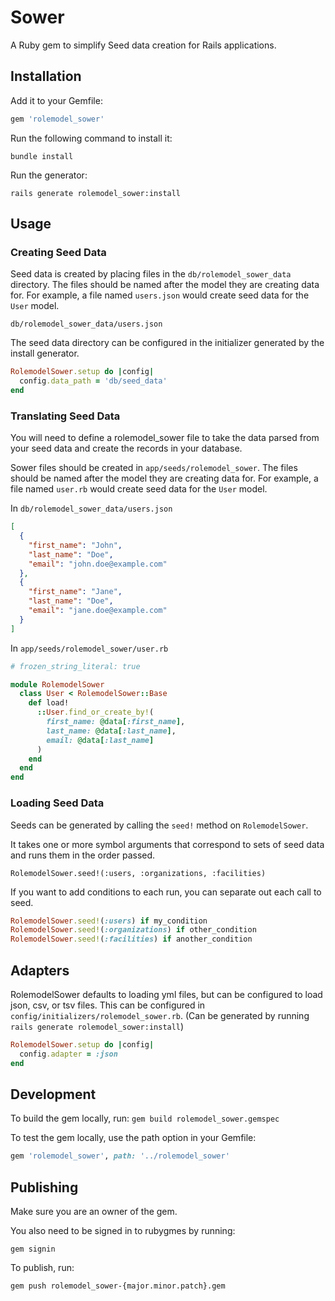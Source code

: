 # Sower

A Ruby gem to simplify Seed data creation for Rails applications.

## Installation

Add it to your Gemfile:

```ruby
gem 'rolemodel_sower'
```

Run the following command to install it:

```console
bundle install
```

Run the generator:

```console
rails generate rolemodel_sower:install
```

## Usage

### Creating Seed Data

Seed data is created by placing files in the `db/rolemodel_sower_data` directory. The files should be named after the model they are creating data for. For example, a file named `users.json` would create seed data for the `User` model.

`db/rolemodel_sower_data/users.json`

The seed data directory can be configured in the initializer generated by the install generator.

```ruby
RolemodelSower.setup do |config|
  config.data_path = 'db/seed_data'
end
```

### Translating Seed Data

You will need to define a rolemodel_sower file to take the data parsed from your seed data and create the records in your database.

Sower files should be created in `app/seeds/rolemodel_sower`. The files should be named after the model they are creating data for. For example, a file named `user.rb` would create seed data for the `User` model.

In `db/rolemodel_sower_data/users.json`
```json
[
  {
    "first_name": "John",
    "last_name": "Doe",
    "email": "john.doe@example.com"
  },
  {
    "first_name": "Jane",
    "last_name": "Doe",
    "email": "jane.doe@example.com"
  }
]
```

In `app/seeds/rolemodel_sower/user.rb`
```ruby
# frozen_string_literal: true

module RolemodelSower
  class User < RolemodelSower::Base
    def load!
      ::User.find_or_create_by!(
        first_name: @data[:first_name],
        last_name: @data[:last_name],
        email: @data[:last_name]
      )
    end
  end
end
```

### Loading Seed Data

Seeds can be generated by calling the `seed!` method on `RolemodelSower`.

It takes one or more symbol arguments that correspond to sets of seed data and runs them in the order passed.

`RolemodelSower.seed!(:users, :organizations, :facilities)`

If you want to add conditions to each run, you can separate out each call to seed.

```ruby
RolemodelSower.seed!(:users) if my_condition
RolemodelSower.seed!(:organizations) if other_condition
RolemodelSower.seed!(:facilities) if another_condition
```

## Adapters

RolemodelSower defaults to loading yml files, but can be configured to load json, csv, or tsv files. This can be configured in `config/initializers/rolemodel_sower.rb`. (Can be generated by running `rails generate rolemodel_sower:install`)

```ruby
RolemodelSower.setup do |config|
  config.adapter = :json
end
```

## Development

To build the gem locally, run: `gem build rolemodel_sower.gemspec`

To test the gem locally, use the path option in your Gemfile:

```ruby
gem 'rolemodel_sower', path: '../rolemodel_sower'
```

## Publishing

Make sure you are an owner of the gem.

You also need to be signed in to rubygmes by running:

`gem signin`

To publish, run:

`gem push rolemodel_sower-{major.minor.patch}.gem`

